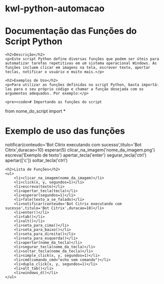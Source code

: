 # kwl-python-automacao
<!DOCTYPE html>
<html>
<head>
	<title>Documentação das Funções do Script Python</title>
</head>
<body>
	<h1>Documentação das Funções do Script Python</h1>

	<h2>Descrição</h2>
	<p>Este script Python define diversas funções que podem ser úteis para automatizar tarefas repetitivas em um sistema operacional Windows. As funções incluem clicar em imagens na tela, escrever texto, apertar teclas, notificar o usuário e muito mais.</p>

	<h2>Exemplos de Uso</h2>
	<p>Para utilizar as funções definidas no script Python, basta importá-las para o seu próprio código e chamar a função desejada com os argumentos adequados. Por exemplo:</p>

	<pre><code># Importando as funções do script
from nome_do_script import *

# Exemplo de uso das funções
notificar(conteudo='Bot Citrix executando com sucesso',titulo='Bot Citrix',duracao=10)
esperar(5)
clicar_na_imagem('nome_da_imagem.png')
escreva('Exemplo de texto')
apertar_tecla('enter')
segurar_tecla('ctrl')
apertar(['c'])
soltar_tecla('ctrl')</code></pre>

	<h2>Lista de Funções</h2>
	<ul>
		<li>clicar_na_imagem(nome_da_imagem)</li>
		<li>click(x, y, segundos=1)</li>
		<li>escreva(texto)</li>
		<li>apertar_tecla(tecla)</li>
		<li>esperar(segundos=1)</li>
		<li>fale(texto_a_se_falado)</li>
		<li>notificar(conteudo='Bot Citrix executando com sucesso',titulo='Bot Citrix',duracao=10)</li>
		<li>enter()</li>
		<li>tab()</li>
		<li>alt()</li>
		<li>seta_para_cima()</li>
		<li>seta_para_baixo()</li>
		<li>seta_para_direita()</li>
		<li>seta_para_esquerda()</li>
		<li>apertar(nome_da_tecla)</li>
		<li>segurar_tecla(nome_da_tecla)</li>
		<li>soltar_tecla(nome_da_tecla)</li>
		<li>simple_click(x, y, segundos=1)</li>
		<li>cmd(comando_cmd="echo sem comando")</li>
		<li>duplo_click(x, y, segundos=1)</li>
		<li>alt_tab()</li>
		<li>windows_d()</li>
	</ul>
</body>
</html>
